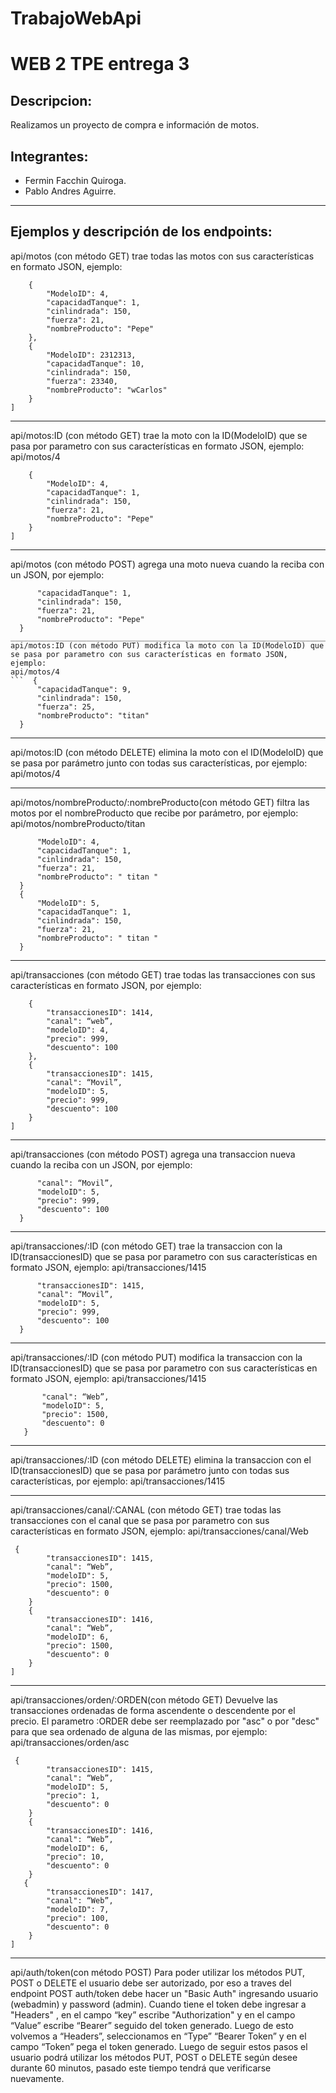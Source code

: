 # TrabajoWebApi

# WEB 2 TPE entrega 3

## Descripcion:
Realizamos un proyecto de compra e información de motos.

## Integrantes:
- Fermin Facchin Quiroga.
- Pablo Andres Aguirre.
  
___________________________________________________________________________________________________
## Ejemplos y descripción de los endpoints:
api/motos (con método GET) trae todas las motos con sus características en formato JSON, ejemplo:
```[
    {
        "ModeloID": 4,
        "capacidadTanque": 1,
        "cinlindrada": 150,
        "fuerza": 21,
        "nombreProducto": "Pepe"
    },
    {
        "ModeloID": 2312313,
        "capacidadTanque": 10,
        "cinlindrada": 150,
        "fuerza": 23340,
        "nombreProducto": "wCarlos"
    }
]
```
___________________________________________________________________________________________________
api/motos:ID (con método GET)  trae la moto con la ID(ModeloID) que se pasa por parametro con sus características en formato JSON, ejemplo:
api/motos/4
```[
    {
        "ModeloID": 4,
        "capacidadTanque": 1,
        "cinlindrada": 150,
        "fuerza": 21,
        "nombreProducto": "Pepe"
    }
]
```
___________________________________________________________________________________________________
api/motos (con método POST) agrega una moto nueva cuando la reciba con un JSON, por ejemplo:
  ```  {
        "capacidadTanque": 1,
        "cinlindrada": 150,
        "fuerza": 21,
        "nombreProducto": "Pepe"
    }
___________________________________________________________________________________________________
api/motos:ID (con método PUT) modifica la moto con la ID(ModeloID) que se pasa por parametro con sus características en formato JSON, ejemplo:
api/motos/4
  ```  {
        "capacidadTanque": 9,
        "cinlindrada": 150,
        "fuerza": 25,
        "nombreProducto": "titan"
    }
```
___________________________________________________________________________________________________
api/motos:ID (con método DELETE) elimina la moto con el ID(ModeloID) que se pasa por parámetro junto con todas sus características, por ejemplo:
api/motos/4
___________________________________________________________________________________________________
api/motos/nombreProducto/:nombreProducto(con método GET) filtra las motos por el nombreProducto que recibe por parámetro, por ejemplo:
api/motos/nombreProducto/titan
  ```  {
        "ModeloID": 4,
        "capacidadTanque": 1,
        "cinlindrada": 150,
        "fuerza": 21,
        "nombreProducto": " titan "
    }
    {
        "ModeloID": 5,
        "capacidadTanque": 1,
        "cinlindrada": 150,
        "fuerza": 21,
        "nombreProducto": " titan "
    }
```
___________________________________________________________________________________________________
api/transacciones (con método GET) trae todas las transacciones con sus características en formato JSON, por ejemplo:
```[
    {
        "transaccionesID": 1414,
        "canal": “web”,
        "modeloID": 4,
        "precio": 999,
        "descuento": 100
    },
    {
        "transaccionesID": 1415,
        "canal": “Movil”,
        "modeloID": 5,
        "precio": 999,
        "descuento": 100
    }
]
```
___________________________________________________________________________________________________
api/transacciones (con método POST) agrega una transaccion nueva cuando la reciba con un JSON, por ejemplo:
  ```  {
        "canal": “Movil”,
        "modeloID": 5,
        "precio": 999,
        "descuento": 100
    }
```
___________________________________________________________________________________________________
api/transacciones/:ID (con método GET)  trae la transaccion con la ID(transaccionesID) que se pasa por parametro con sus características en formato JSON, ejemplo:
api/transacciones/1415
  ```  {
        "transaccionesID": 1415,
        "canal": “Movil”,
        "modeloID": 5,
        "precio": 999,
        "descuento": 100
    }
```
___________________________________________________________________________________________________
api/transacciones/:ID (con método PUT) modifica la transaccion con la ID(transaccionesID) que se pasa por parametro con sus características en formato JSON, ejemplo: 
api/transacciones/1415
 ```   {
        "canal": “Web”,
        "modeloID": 5,
        "precio": 1500,
        "descuento": 0
    }
```
___________________________________________________________________________________________________
api/transacciones/:ID (con método DELETE) elimina la transaccion con el ID(transaccionesID) que se pasa por parámetro junto con todas sus características, por ejemplo:
api/transacciones/1415
___________________________________________________________________________________________________
api/transacciones/canal/:CANAL (con método GET) trae todas las transacciones con el canal que se pasa por parametro con sus características en formato JSON, ejemplo:
api/transacciones/canal/Web
```[   
 {
        "transaccionesID": 1415,
        "canal": “Web”,
        "modeloID": 5,
        "precio": 1500,
        "descuento": 0
    }
    {
        "transaccionesID": 1416,
        "canal": “Web”,
        "modeloID": 6,
        "precio": 1500,
        "descuento": 0
    }
]
```
___________________________________________________________________________________________________
api/transacciones/orden/:ORDEN(con método GET) Devuelve las transacciones ordenadas de forma ascendente o descendente por el precio. El parametro :ORDER debe ser reemplazado por "asc" o por "desc" para que sea ordenado de alguna de las mismas, por ejemplo:
api/transacciones/orden/asc
```[   
 {
        "transaccionesID": 1415,
        "canal": “Web”,
        "modeloID": 5,
        "precio": 1,
        "descuento": 0
    }
    {
        "transaccionesID": 1416,
        "canal": “Web”,
        "modeloID": 6,
        "precio": 10,
        "descuento": 0
    }
   {
        "transaccionesID": 1417,
        "canal": “Web”,
        "modeloID": 7,
        "precio": 100,
        "descuento": 0
    }
]
```
___________________________________________________________________________________________________
api/auth/token(con método POST) Para poder utilizar los métodos PUT, POST o DELETE el usuario debe ser autorizado, por eso a traves del endpoint POST auth/token debe hacer un "Basic Auth" ingresando usuario (webadmin) y password (admin). Cuando tiene el token debe ingresar a "Headers" , en el campo “key” escribe "Authorization" y en el campo “Value” escribe “Bearer” seguido del token generado. Luego de esto volvemos a “Headers”, seleccionamos en “Type” “Bearer Token” y en el campo “Token” pega el token generado. 
Luego de seguir estos pasos el usuario podrá utilizar los métodos PUT, POST o DELETE según desee durante 60 minutos, pasado este tiempo tendrá que verificarse nuevamente.
